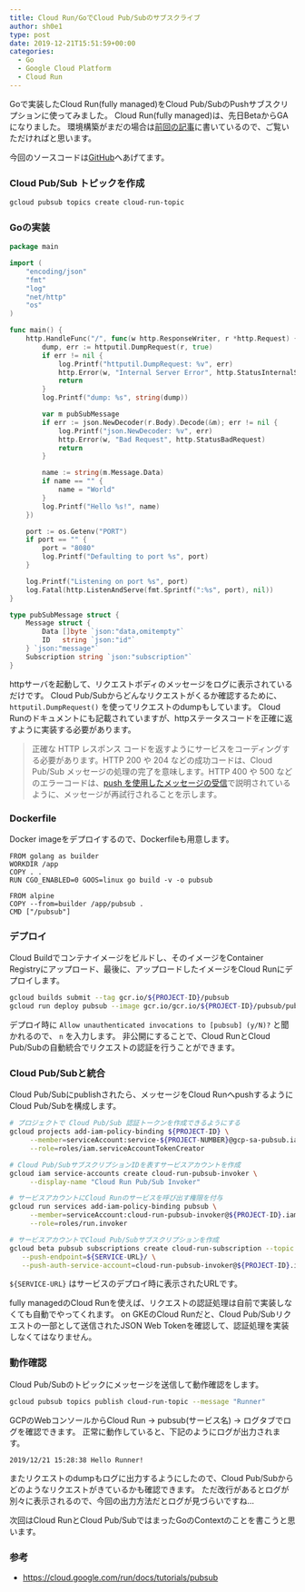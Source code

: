 ```yaml
---
title: Cloud Run/GoでCloud Pub/Subのサブスクライブ
author: sh0e1
type: post
date: 2019-12-21T15:51:59+00:00
categories:
  - Go
  - Google Cloud Platform
  - Cloud Run
---
```

Goで実装したCloud Run(fully managed)をCloud Pub/SubのPushサブスクリプションに使ってみました。
Cloud Run(fully managed)は、先日BetaからGAになりました。
環境構築がまだの場合は[前回の記事](/posts/2019/07/29/tried-gcp-s-cloud-run-in-go/)に書いているので、ご覧いただければと思います。
<!--more-->

今回のソースコードは[GitHub](https://github.com/sh0e1/cloud-run-samples/tree/master/pubsub)へあげてます。

### Cloud Pub/Sub トピックを作成

```bash
gcloud pubsub topics create cloud-run-topic
```

### Goの実装

```go
package main

import (
	"encoding/json"
	"fmt"
	"log"
	"net/http"
	"os"
)

func main() {
	http.HandleFunc("/", func(w http.ResponseWriter, r *http.Request) {
		dump, err := httputil.DumpRequest(r, true)
		if err != nil {
			log.Printf("httputil.DumpRequest: %v", err)
			http.Error(w, "Internal Server Error", http.StatusInternalServerError)
			return
		}
		log.Printf("dump: %s", string(dump))

		var m pubSubMessage
		if err := json.NewDecoder(r.Body).Decode(&m); err != nil {
			log.Printf("json.NewDecoder: %v", err)
			http.Error(w, "Bad Request", http.StatusBadRequest)
			return
		}

		name := string(m.Message.Data)
		if name == "" {
			name = "World"
		}
		log.Printf("Hello %s!", name)
	})

	port := os.Getenv("PORT")
	if port == "" {
		port = "8080"
		log.Printf("Defaulting to port %s", port)
	}

	log.Printf("Listening on port %s", port)
	log.Fatal(http.ListenAndServe(fmt.Sprintf(":%s", port), nil))
}

type pubSubMessage struct {
	Message struct {
		Data []byte `json:"data,omitempty"`
		ID   string `json:"id"`
	} `json:"message"`
	Subscription string `json:"subscription"`
}
```

httpサーバを起動して、リクエストボディのメッセージをログに表示されているだけです。
Cloud Pub/Subからどんなリクエストがくるか確認するために、 `httputil.DumpRequest()` を使ってリクエストのdumpもしています。
Cloud Runのドキュメントにも記載されていますが、httpステータスコードを正確に返すように実装する必要があります。

> 正確な HTTP レスポンス コードを返すようにサービスをコーディングする必要があります。HTTP 200 や 204 などの成功コードは、Cloud Pub/Sub メッセージの処理の完了を意味します。HTTP 400 や 500 などのエラーコードは、[push を使用したメッセージの受信](https://cloud.google.com/pubsub/docs/push)で説明されているように、メッセージが再試行されることを示します。

### Dockerfile

Docker imageをデプロイするので、Dockerfileも用意します。

```docker
FROM golang as builder
WORKDIR /app
COPY . .
RUN CGO_ENABLED=0 GOOS=linux go build -v -o pubsub

FROM alpine
COPY --from=builder /app/pubsub .
CMD ["/pubsub"]
```

### デプロイ

Cloud Buildでコンテナイメージをビルドし、そのイメージをContainer Registryにアップロード、最後に、アップロードしたイメージをCloud Runにデプロイします。

```bash
gcloud builds submit --tag gcr.io/${PROJECT-ID}/pubsub
gcloud run deploy pubsub --image gcr.io/gcr.io/${PROJECT-ID}/pubsub/pubsub
```

デプロイ時に `Allow unauthenticated invocations to [pubsub] (y/N)?` と聞かれるので、 `n` を入力します。
非公開にすることで、Cloud RunとCloud Pub/Subの自動統合でリクエストの認証を行うことができます。

### Cloud Pub/Subと統合

Cloud Pub/Subにpublishされたら、メッセージをCloud RunへpushするようにCloud Pub/Subを構成します。

```bash
# プロジェクトで Cloud Pub/Sub 認証トークンを作成できるようにする
gcloud projects add-iam-policy-binding ${PROJECT-ID} \
     --member=serviceAccount:service-${PROJECT-NUMBER}@gcp-sa-pubsub.iam.gserviceaccount.com \
     --role=roles/iam.serviceAccountTokenCreator

# Cloud Pub/SubサブスクリプションIDを表すサービスアカウントを作成
gcloud iam service-accounts create cloud-run-pubsub-invoker \
     --display-name "Cloud Run Pub/Sub Invoker"

# サービスアカウントにCloud Runのサービスを呼び出す権限を付与
gcloud run services add-iam-policy-binding pubsub \
     --member=serviceAccount:cloud-run-pubsub-invoker@${PROJECT-ID}.iam.gserviceaccount.com \
     --role=roles/run.invoker

# サービスアカウントでCloud Pub/Subサブスクリプションを作成
gcloud beta pubsub subscriptions create cloud-run-subscription --topic cloud-run-topic \
   --push-endpoint=${SERVICE-URL}/ \
   --push-auth-service-account=cloud-run-pubsub-invoker@${PROJECT-ID}.iam.gserviceaccount.com
```

`${SERVICE-URL}` はサービスのデプロイ時に表示されたURLです。

fully managedのCloud Runを使えば、リクエストの認証処理は自前で実装しなくても自動でやってくれます。
on GKEのCloud Runだと、Cloud Pub/Subリクエストの一部として送信されたJSON Web Tokenを確認して、認証処理を実装しなくてはなりません。

### 動作確認

Cloud Pub/Subのトピックにメッセージを送信して動作確認をします。

```bash
gcloud pubsub topics publish cloud-run-topic --message "Runner"
```

GCPのWebコンソールからCloud Run -> pubsub(サービス名) -> ログタブでログを確認できます。
正常に動作していると、下記のようにログが出力されます。

```
2019/12/21 15:28:38 Hello Runner!
```

またリクエストのdumpもログに出力するようにしたので、Cloud Pub/Subからどのようなリクエストがきているかも確認できます。
ただ改行があるとログが別々に表示されるので、今回の出力方法だとログが見づらいですね...

次回はCloud RunとCloud Pub/SubではまったGoのContextのことを書こうと思います。

### 参考

- https://cloud.google.com/run/docs/tutorials/pubsub
